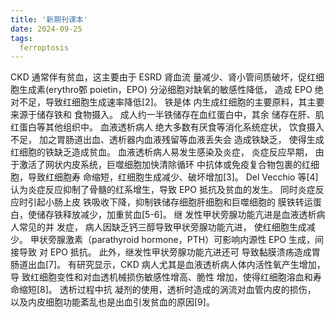 ```yaml
---
title: '新期刊课本'
date: 2024-09-25
tags:
  ferroptosis
---
```

CKD 通常伴有贫血，这主要由于 ESRD 肾血流
量减少、肾小管间质破坏，促红细胞生成素(erythro鄄
poietin，EPO) 分泌细胞对缺氧的敏感性降低， 造成
EPO 绝对不足，导致红细胞生成速率降低[2]。 铁是体
内生成红细胞的主要原料，其主要来源于储存铁和
食物摄入。 成人约一半铁储存在血红蛋白中，其余
储存在肝、肌红蛋白等其他组织中。 血液透析病人
绝大多数有厌食等消化系统症状， 饮食摄入不足，
加之胃肠道出血、透析器内血液残留等血液丢失会
造成铁缺乏， 使得生成红细胞的铁缺乏造成贫血。
血液透析病人易发生感染及炎症， 炎症反应早期，
由于激活了网状内皮系统，巨噬细胞加快清除循环
中抗体或免疫复合物包裹的红细胞，导致红细胞寿
命缩短，红细胞生成减少、破坏增加[3]。 Del Vecchio
等[4]认为炎症反应抑制了骨髓的红系增生，导致 EPO
抵抗及贫血的发生。 同时炎症反应时引起小肠上皮
铁吸收下降，抑制铁储存细胞肝细胞和巨噬细胞的
膜铁转运蛋白，使储存铁释放减少，加重贫血[5-6]。 继
发性甲状旁腺功能亢进是血液透析病人常见的并
发症， 病人因缺乏钙三醇导致甲状旁腺功能亢进，
使红细胞生成减少。 甲状旁腺激素（parathyroid
hormone，PTH）可影响内源性 EPO 生成，间接导致
对 EPO 抵抗。 此外，继发性甲状旁腺功能亢进还可
导致黏膜溃疡造成胃肠道出血[7]。 有研究显示，CKD
病人尤其是血液透析病人体内活性氧产生增加，导
致红细胞变性和对血透机械损伤敏感性增高、脆性
增加，使得红细胞溶血和寿命缩短[8]。 透析过程中抗
凝剂的使用，透析时造成的涡流对血管内皮的损伤，
以及内皮细胞功能紊乱也是出血引发贫血的原因[9]。